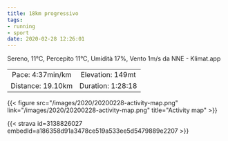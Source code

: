 ```yaml
---
title: 18km progressivo
tags:
- running
- sport
date: 2020-02-28 12:26:01
---
```


Sereno, 11°C, Percepito 11°C, Umidità 17%, Vento 1m/s da NNE - Klimat.app

| | |
| :-: | :-: |
| Pace: 4:37min/km | Elevation: 149mt |
| Distance: 19.10km | Duration: 1:28:18 |



{{< figure src="/images/2020/20200228-activity-map.png" link="/images/2020/20200228-activity-map.png" title="Activity map" >}}


{{< strava id=3138826027 embedId=a186358d91a3478ce519a533ee5d5479889e2207 >}}
